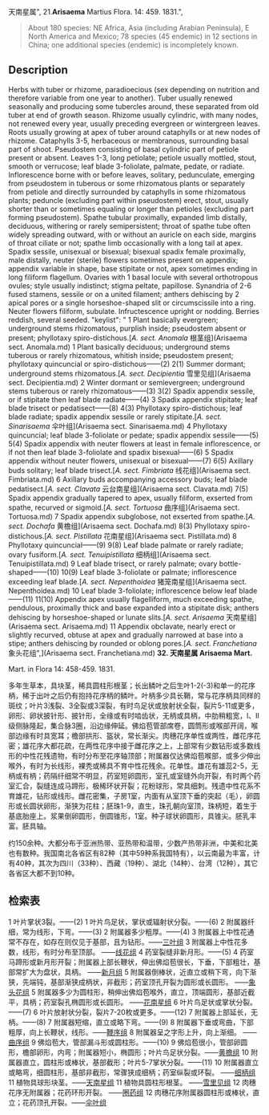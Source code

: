 天南星属",
21.**Arisaema** Martius Flora. 14: 459. 1831.",

> About 180 species: NE Africa, Asia (including Arabian Peninsula), E North America and Mexico; 78 species (45 endemic) in 12 sections in China; one additional species (endemic) is incompletely known.

## Description
Herbs with tuber or rhizome, paradioecious (sex depending on nutrition and therefore variable from one year to another). Tuber usually renewed seasonally and producing some tubercles around, these separated from old tuber at end of growth season. Rhizome usually cylindric, with many nodes, not renewed every year, usually preceding evergreen or wintergreen leaves. Roots usually growing at apex of tuber around cataphylls or at new nodes of rhizome. Cataphylls 3-5, herbaceous or membranous, surrounding basal part of shoot. Pseudostem consisting of basal cylindric part of petiole present or absent. Leaves 1-3, long petiolate; petiole usually mottled, stout, smooth or verrucose; leaf blade 3-foliolate, palmate, pedate, or radiate. Inflorescence borne with or before leaves, solitary, pedunculate, emerging from pseudostem in tuberous or some rhizomatous plants or separately from petiole and directly surrounded by cataphylls in some rhizomatous plants; peduncle (excluding part within pseudostem) erect, stout, usually shorter than or sometimes equaling or longer than petioles (excluding part forming pseudostem). Spathe tubular proximally, expanded limb distally, deciduous, withering or rarely semipersistent; throat of spathe tube often widely spreading outward, with or without an auricle on each side, margins of throat ciliate or not; spathe limb occasionally with a long tail at apex. Spadix sessile, unisexual or bisexual; bisexual spadix female proximally, male distally, neuter (sterile) flowers sometimes present on appendix; appendix variable in shape, base stipitate or not, apex sometimes ending in long filiform flagellum. Ovaries with 1 basal locule with several orthotropous ovules; style usually indistinct; stigma peltate, papillose. Synandria of 2-6 fused stamens, sessile or on a united filament; anthers dehiscing by 2 apical pores or a single horseshoe-shaped slit or circumscissile into a ring. Neuter flowers filiform, subulate. Infructescence upright or nodding. Berries reddish, several seeded.
  "keylist": "
1 Plant basically evergreen; underground stems rhizomatous, purplish inside; pseudostem absent or present; phyllotaxy spiro-distichous.[*A. sect. Anomala* 根茎组](Arisaema sect. Anomala.md)
1 Plant basically deciduous; underground stems tuberous or rarely rhizomatous, whitish inside; pseudostem present; phyllotaxy quincuncial or spiro-distichous——(2)
2(1) Summer dormant; underground stems rhizomatous.[*A. sect. Decipientia* 雪里见组](Arisaema sect. Decipientia.md)
2 Winter dormant or semievergreen; underground stems tuberous or rarely rhizomatous——(3)
3(2) Spadix appendix sessile, or if stipitate then leaf blade radiate——(4)
3 Spadix appendix stipitate; leaf blade trisect or pedatisect——(8)
4(3) Phyllotaxy spiro-distichous; leaf blade radiate; spadix appendix sessile or rarely stipitate.[*A. sect. Sinarisaema* 伞叶组](Arisaema sect. Sinarisaema.md)
4 Phyllotaxy quincuncial; leaf blade 3-foliolate or pedate; spadix appendix sessile——(5)
5(4) Spadix appendix with neuter flowers at least in female inflorescence, or if not then leaf blade 3-foliolate and spadix bisexual——(6)
5 Spadix appendix without neuter flowers, unisexual or bisexual——(7)
6(5) Axillary buds solitary; leaf blade trisect.[*A. sect. Fimbriata* 线花组](Arisaema sect. Fimbriata.md)
6 Axillary buds accompanying accessory buds; leaf blade pedatisect.[*A. sect. Clavata* 云台南星组](Arisaema sect. Clavata.md)
7(5) Spadix appendix gradually tapered to apex, usually filiform, exserted from spathe, recurved or sigmoid.[*A. sect. Tortuosa* 曲序组](Arisaema sect. Tortuosa.md)
7 Spadix appendix subglobose, not exserted from spathe.[*A. sect. Dochafa* 黄檐组](Arisaema sect. Dochafa.md)
8(3) Phyllotaxy spiro-distichous.[*A. sect. Pistillata* 花南星组](Arisaema sect. Pistillata.md)
8 Phyllotaxy quincuncial——(9)
9(8) Leaf blade palmate or rarely radiate; ovary fusiform.[*A. sect. Tenuipistillata* 细柄组](Arisaema sect. Tenuipistillata.md)
9 Leaf blade trisect, or rarely palmate; ovary bottle-shaped——(10)
10(9) Leaf blade 3-foliolate or palmate; inflorescence exceeding leaf blade.[*A. sect. Nepenthoidea* 猪笼南星组](Arisaema sect. Nepenthoidea.md)
10 Leaf blade 3-foliolate; inflorescence below leaf blade——(11)
11(10) Appendix apex usually flagelliform, much exceeding spathe, pendulous, proximally thick and base expanded into a stipitate disk; anthers dehiscing by horseshoe-shaped or lunate slits.[*A. sect. Arisaema* 天南星组](Arisaema sect. Arisaema.md)
11 Appendix obclavate, nearly erect or slightly recurved, obtuse at apex and gradually narrowed at base into a stipe; anthers dehiscing by rounded or oblong pores.[*A. sect. Franchetiana* 象头花组",](Arisaema sect. Franchetiana.md)
**32. 天南星属 Arisaema Mart.**

Mart. in Flora 14: 458-459. 1831.

多年生草本，具块茎，稀具圆柱形根茎；长出鳞叶之后生叶1-2(-3)和单一的花序柄，稀于出叶之后仍有抱持花序柄的鳞叶。叶柄多少具长鞘，常与花序柄具同样的斑纹；叶片3浅裂、3全裂或3深裂，有时鸟足状或放射状全裂，裂片5-11或更多，卵形、卵状披针形、披针形，全缘或有时啮齿状，无柄或具柄，中肋稍粗宽，I、II级侧脉隆起，集合脉3圈，沿边缘伸延。佛焰苞管部席卷，圆筒形或喉部开阔，喉部边缘有时具宽耳；檐部拱形、盔状，常长渐尖。肉穗花序单性或两性，雌花序花密；雄花序大都花疏，在两性花序中接于雌花序之上，上部常有少数钻形或多数线形的中性花残遗物，有时分布至花序轴顶部；附属器仅达佛焰苞喉部，或多少伸出喉外，有时为长线形，裸秃或稀具不育中性花残余。花单性。雄花有雄蕊2-5，无柄或有柄；药隔纤细常不明显，药室短卵圆形，室孔或室缝外向开裂，有时两个药室汇合，裂缝连成马蹄形，极稀环状开裂；花粉球形，常具细刺。残遗中性花系不育雄花，钻形或线形。雌花密集，子房1室，内面有从室顶下垂的突起（毛），卵圆形或长圆状卵形，渐狭为花柱；胚珠1-9，直生，珠孔朝向室顶，珠柄短，着生于基底胎座上。浆果倒卵圆形，倒圆锥形，1室。种子球状卵圆形，具锥尖。胚乳丰富。胚具轴。

约150余种。大都分布于亚洲热带、亚热带和温带，少数产热带非洲，中美和北美也有数种。我国南北各省区有82种（其中59种系我国特有），以云南最为丰富，计有40种，其次为四川（33种）、西藏（19种）、湖北（14种）、台湾（12种），其它各省区大都不到10种。

## 检索表

1 叶片掌状3裂。——(2)
1 叶片鸟足状，掌状或辐射状分裂。——(6)
2 附属器纤细，常为线形，下弯。——(3)
2 附属器多少粗厚。——(4)
3 附属器上中性花通常不存在，如存在则仅见于基部，且为钻形。——[三叶组](Sect.%20Attenuata.md)
3 附属器上中性花多数，线形，有时分布至顶部。 ——[线花组](Sect.%20Fimbriata.md)
4 药室裂缝非新月形。——(5)
4 药室马蹄形或新月形开裂；附属器上部长鞭状，伸出佛焰苞很长，下垂，下部粗壮，基部常扩大为盘状，具柄。 ——[新月组](Sect.%20Trisecta.md)
5 附属器倒棒状，近直立或稍下弯，向下渐狭，先端钝，基部渐狭成柄状，非截形；药室顶孔开裂为圆形或长圆形。 ——[象头花组](Sect.%20Franchetiana.md)
5 附属器多少为圆柱形，稍伸出佛焰苞喉外，直立，顶端圆形，基部近截平，具柄；药室裂孔椭圆形或长圆形。 ——[花南星组](Sect.%20Pistillata.md)
6 叶片鸟足状或掌状分裂。——(7)
6 叶片放射状分裂，裂片7-20枚或更多。——(12)
7 附属器上部延长，无柄。——(8)
7 附属器短缩，直立或略下弯。——(9)
8 附属器下垂或弯曲，下部粗厚，向上长鞭状，线形。——[鞭序组](Sect.%20Flagellarisaema.md)
8 附属器呈之字形上升，向上渐细。 ——[曲序组](Sect.%20Tortuosa.md)
9 佛焰苞大，管部漏斗形或圆柱形。——(10)
9 佛焰苞很小，管部卵圆形，檐部卵形，内弯；附属器短小，椭圆形；叶片鸟足状分裂。——[黄檐组](Sect.%20Dochafa.md)
10 附属器直立，圆柱形或棒状，基部截形；叶片5-7掌状分裂。——(11)
10 附属器直立或略弯，细圆柱形，基部非截形，常骤狭成细柄；药室纵裂或环裂。 ——[细柄组](Sect.%20Tenuipistillata.md)
11 植物具球形块茎。——[天南星组](Sect.%20Arisaema.md)
11 植物具圆柱形根茎。 ——[雪里见组](Sect.%20Decipientia.md)
12 肉穗花序无附属器；花药环形开裂。 ——[圈药组](Sect.%20Exappendiculata.md)
12 肉穗花序附属器圆柱形或棒状，直立；花药顶孔开裂。——[伞叶组](Sect.%20Sinarisaema.md)
